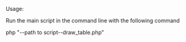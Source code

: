 
Usage:

Run the main script in the command line with the following command

php "--path to script--draw_table.php"

